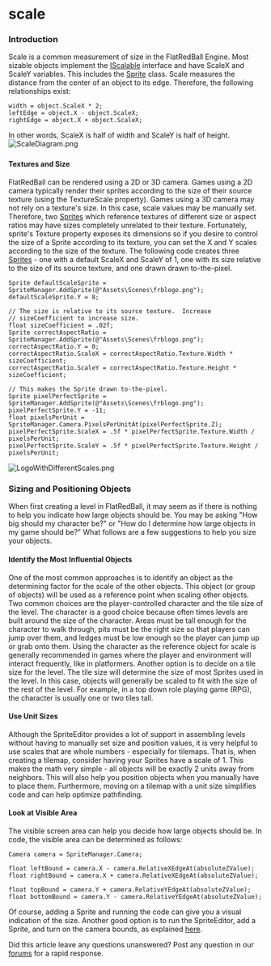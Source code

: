 # scale

### Introduction

Scale is a common measurement of size in the FlatRedBall Engine. Most sizable objects implement the [IScalable](../../../../../../frb/docs/index.php) interface and have ScaleX and ScaleY variables. This includes the [Sprite](../../../../../../frb/docs/index.php) class. Scale measures the distance from the center of an object to its edge. Therefore, the following relationships exist:

```
width = object.ScaleX * 2;
leftEdge = object.X - object.ScaleX;
rightEdge = object.X + object.ScaleX;
```

In other words, ScaleX is half of width and ScaleY is half of height. ![ScaleDiagram.png](../../../../../../media/migrated\_media-ScaleDiagram.png)

###

#### Textures and Size

FlatRedBall can be rendered using a 2D or 3D camera. Games using a 2D camera typically render their sprites according to the size of their source texture (using the TextureScale property). Games using a 3D camera may not rely on a texture's size. In this case, scale values may be manually set. Therefore, two [Sprites](../../../../../../frb/docs/index.php) which reference textures of different size or aspect ratios may have sizes completely unrelated to their texture. Fortunately, sprite's Texture property exposes its dimensions so if you desire to control the size of a Sprite according to its texture, you can set the X and Y scales according to the size of the texture. The following code creates three [Sprites](../../../../../../frb/docs/index.php) - one with a default ScaleX and ScaleY of 1, one with its size relative to the size of its source texture, and one drawn drawn to-the-pixel.

```
Sprite defaultScaleSprite = SpriteManager.AddSprite(@"Assets\Scenes\frblogo.png");
defaultScaleSprite.Y = 8;

// The size is relative to its source texture.  Increase
// sizeCoefficient to increase size.
float sizeCoefficient = .02f;
Sprite correctAspectRatio = SpriteManager.AddSprite(@"Assets\Scenes\frblogo.png");
correctAspectRatio.Y = 0;
correctAspectRatio.ScaleX = correctAspectRatio.Texture.Width * sizeCoefficient;
correctAspectRatio.ScaleY = correctAspectRatio.Texture.Height * sizeCoefficient;

// This makes the Sprite drawn to-the-pixel.
Sprite pixelPerfectSprite = SpriteManager.AddSprite(@"Assets\Scenes\frblogo.png");
pixelPerfectSprite.Y = -11;
float pixelsPerUnit = SpriteManager.Camera.PixelsPerUnitAt(pixelPerfectSprite.Z);
pixelPerfectSprite.ScaleX = .5f * pixelPerfectSprite.Texture.Width / pixelsPerUnit;
pixelPerfectSprite.ScaleY = .5f * pixelPerfectSprite.Texture.Height / pixelsPerUnit;
```

![LogoWithDifferentScales.png](../../../../../../media/migrated\_media-LogoWithDifferentScales.png)

### Sizing and Positioning Objects

When first creating a level in FlatRedBall, it may seem as if there is nothing to help you indicate how large objects should be. You may be asking "How big should my character be?" or "How do I determine how large objects in my game should be?" What follows are a few suggestions to help you size your objects.

#### Identify the Most Influential Objects

One of the most common approaches is to identify an object as the determining factor for the scale of the other objects. This object (or group of objects) will be used as a reference point when scaling other objects. Two common choices are the player-controlled character and the tile size of the level. The character is a good choice because often times levels are built around the size of the character. Areas must be tall enough for the character to walk through, pits must be the right size so that players can jump over them, and ledges must be low enough so the player can jump up or grab onto them. Using the character as the reference object for scale is generally recommended in games where the player and environment will interact frequently, like in platformers. Another option is to decide on a tile size for the level. The tile size will determine the size of most Sprites used in the level. In this case, objects will generally be scaled to fit with the size of the rest of the level. For example, in a top down role playing game (RPG), the character is usually one or two tiles tall.

#### Use Unit Sizes

Although the SpriteEditor provides a lot of support in assembling levels without having to manually set size and position values, it is very helpful to use scales that are whole numbers - especially for tilemaps. That is, when creating a tilemap, consider having your Sprites have a scale of 1. This makes the math very simple - all objects will be exactly 2 units away from neighbors. This will also help you position objects when you manually have to place them. Furthermore, moving on a tilemap with a unit size simplifies code and can help optimize pathfinding.

#### Look at Visible Area

The visible screen area can help you decide how large objects should be. In code, the visible area can be determined as follows:

```
Camera camera = SpriteManager.Camera;

float leftBound = camera.X - camera.RelativeXEdgeAt(absoluteZValue);
float rightBound = camera.X + camera.RelativeXEdgeAt(absoluteZValue);

float topBound = camera.Y + camera.RelativeYEdgeAt(absoluteZValue);
float bottomBound = camera.Y - camera.RelativeYEdgeAt(absoluteZValue);
```

Of course, adding a Sprite and running the code can give you a visual indication of the size. Another good option is to run the SpriteEditor, add a Sprite, and turn on the camera bounds, as explained [here](../../../../../../frb/docs/index.php).

Did this article leave any questions unanswered? Post any question in our [forums](../../../../../../frb/forum.md) for a rapid response.
